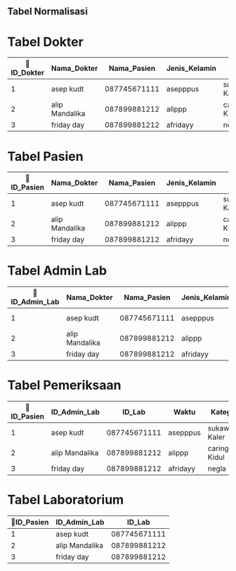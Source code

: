 ## Tabel Normalisasi

# Tabel Dokter
|🔑ID_Dokter|Nama_Dokter|Nama_Pasien|Jenis_Kelamin|alamat|Jenis_Penyakit|Jenis_Pemeriksaan|
|---|---|---|---|---|---|---|
|1|asep kudt|087745671111|asepppus|sukaweing Kaler|@asepppgmail.com|1|
|2|alip Mandalika|087899881212|alippp|caringin Kidul|@alipsndahgmail.com|1|
|3|friday day|087899881212|afridayy|negla|@friday.gmailcom|1|


# Tabel Pasien
|🔑ID_Pasien|Nama_Dokter|Nama_Pasien|Jenis_Kelamin|alamat|Jenis_Penyakit|Jenis_Pemeriksaan|
|---|---|---|---|---|---|---|
|1|asep kudt|087745671111|asepppus|sukaweing Kaler|@asepppgmail.com|1|
|2|alip Mandalika|087899881212|alippp|caringin Kidul|@alipsndahgmail.com|1|
|3|friday day|087899881212|afridayy|negla|@friday.gmailcom|1|


# Tabel Admin Lab
|🔑ID_Admin_Lab|Nama_Dokter|Nama_Pasien|Jenis_Kelamin|alamat|Jenis_Penyakit|Jenis_Pemeriksaan|
|---|---|---|---|---|---|---|
|1|asep kudt|087745671111|asepppus|sukaweing Kaler|@asepppgmail.com|1|
|2|alip Mandalika|087899881212|alippp|caringin Kidul|@alipsndahgmail.com|1|
|3|friday day|087899881212|afridayy|negla|@friday.gmailcom|1|


# Tabel Pemeriksaan
|🔑ID_Pasien|ID_Admin_Lab|ID_Lab|Waktu|Kategori|Hasil|Status_Pengriman_Hasil|Waktu_Pengriman_Hasil|
|---|---|---|---|---|---|---|---|
|1|asep kudt|087745671111|asepppus|sukaweing Kaler|@asepppgmail.com|1|1|
|2|alip Mandalika|087899881212|alippp|caringin Kidul|@alipsndahgmail.com|1|1|
|3|friday day|087899881212|afridayy|negla|@friday.gmailcom|1|1|


# Tabel Laboratorium
|🔑ID_Pasien|ID_Admin_Lab|ID_Lab| 
|---|---|---| 
|1|asep kudt|087745671111|  
|2|alip Mandalika|087899881212| 
|3|friday day|087899881212| 
